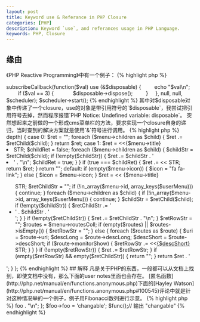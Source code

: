 ```yaml
---
layout: post
title: Keyword use & Referance in PHP Closure
categories: [PHP]
description: Keyword `use`, and referances usage in PHP Language.
keywords: PHP, Closure
---
```

## 缘由

《PHP Reactive Programming》中有一个例子：
{% highlight php %}
<?php
use Rx\Observable; 
use Rx\Scheduler\EventLoopScheduler; 
use React\EventLoop\StreamSelectLoop; 

$loop = new StreamSelectLoop(); 
$scheduler = new EventLoopScheduler($loop); 

$disposable = Observable::range(1, 5) 
    ->subscribeCallback(function($val) use (&$disposable) { 
        echo "$val\n"; 
        if ($val == 3) { 
            $disposable->dispose(); 
        } 
    }, null, null, $scheduler); 

$scheduler->start();
{% endhighlight %}

其中对$disposable对象中传递了一个closure，use的对象是带引用符号的`$disposable`，我尝试把引用符号去掉，然而程序报错`PHP Notice:  Undefined variable: disposable`。

突然想起来之前做的一个形成cms菜单栏的方法，要求实现一个closure自身的递归，当时查到的解决方案就是使用`&`符号进行调用。

{% highlight php %}
<?php
            $retChild = function($menu) use (&$retChild, $userMenu) {
                switch ($menu->depth) {
                    case 0:
                        $ret = "";
                        foreach ($menu->children as $child) {
                            $ret .= $retChild($child);
                        }
                        return $ret;
                    case 1:
                        $ret = <<<STR
<li class="header">{$menu->title}</li>
<li class="treeview">
STR;
                        $childRet = false;
                        foreach ($menu->children as $child) {
                            $childStr = $retChild($child);
                            if (!empty($childStr)) {
                                $ret .= $childStr . '</li><li class="treeview">' . "\n";
                                $childRet = true;
                            }
                        }
                        if (true === $childRet) {
                            $ret .= <<<STR
</li>
STR;
                            return $ret;
                        }
                        return "";
                    default:
                        if (empty($menu->icon)) {
                            $icon = "fa fa-link";
                        } else {
                            $icon = $menu->icon;
                        }
                        $ret = <<<STR
<a href="#"><i class='{$icon}'></i> <span>{$menu->title}</span> <i class="fa fa-angle-left pull-right"></i></a>
<ul class="treeview-menu">
STR;
                        $retChildStr = "";
                        if (!in_array($menu->id, array_keys($userMenu))) {
                            continue;
                        }
                        foreach ($menu->children as $child) {
                            if (!in_array($menu->id, array_keys($userMenu))) {
                                continue;
                            }
                            $childStr = $retChild($child);
                            if (!empty($childStr)) {
                                $retChildStr .= '<li class="treeview">' . $childStr . '</li>';
                            }
                        }
                        if (!empty($retChildStr)) {
                            $ret .= $retChildStr . "\n";
                        }

                        $retRowStr = "";
                        $routes = $menu->routesColl;
                        if (empty($routes) || $routes->isEmpty()) {
                            $retRowStr = "";
                        } else {
                            foreach ($routes as $route) {
                                $uri = $route->uri;
                                $descLong = $route->descLong;
                                $descShort = $route->descShort;
                                if ($route->monitorShow) {
                                    $retRowStr .= <<<STR
    <li><a href="/{$uri}" desc="{$descLong}">{$descShort}</a></li>
STR;
                                }
                            }
                        }
                        if (!empty($retRowStr)) {
                            $ret .= $retRowStr;
                        }

                        if (empty($retRowStr) && empty($retChildStr)) {
                            return "";
                        }

                        return $ret . '</ul>';
                }
            };
{% endhighlight %}

## 解释

凡是关于PHP的东西，一般都可以从文档上找到，即使文档中没有，那么下面的user notes里面也会存在。

[匿名函数](http://php.net/manual/en/functions.anonymous.php)下面的[Hayley Watson](http://php.net/manual/en/functions.anonymous.php#100545)评论中就是针对这种情况举的一个例子，例子用Fibonacci数列进行示意。

{% highlight php %}
<?php
$fib = function($n)use(&$fib)
{
    if($n == 0 || $n == 1) return 1;
    return $fib($n - 1) + $fib($n - 2);
};

echo $fib(10);
{% endhighlight %}

php的匿名函数中，如果`use`一个基本数据类型（非对象）的时候，传递的是当时此数据的快照；而`use`一个对象的时候，与函数参数中传递该对象相同，都是引用。

这一点可以参照[mail at mkharitonov dot net](http://php.net/manual/en/functions.anonymous.php#114433)里面的注释。

{% highlight php %}
<?php
$aaa = 111;
$func = function() use($aaa){ print $aaa; };
$aaa = 222;
$func(); // Outputs "111"
{% endhighlight %}

{% highlight php %}
<?php
$aaa = 111;
$func = function() use(&$aaa){ print $aaa; };
$aaa = 222;
$func(); // Outputs "222"
{% endhighlight %}

{% highlight php %}
<?php
$aaa = 111;
$func = function() use(&$aaa){ print $aaa; };
$aaa = 222;
$func(); // Outputs "222"
{% endhighlight %}

{% highlight php %}
<?php
class Foo
{

    public $foo = 'default';

}

$foo = new Foo;

$func = function() use ($foo) {
    echo $foo->foo . "\n";
};

$foo->foo = 'changable';
$func();// 输出 "changable"
{% endhighlight %}